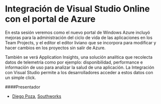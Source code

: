 Integración de Visual Studio Online con el portal de Azure
==================================================================

En esta sesión veremos como el nuevo portal de Windows Azure incluyó mejoras para la administración del ciclo de vida de las aplicaciones en los Team Projects, y el editor el editor liviano que se incorpora para modificar y hacer cambios en los proyectos sin salir de Azure. 

También se verá Application Insights, una solución analítica que recolecta datos de telemetría como por ejemplo: disponibilidad, performance e información de uso para analizar la salud de una aplicación. La Integración con Visual Studio permite a los desarrolladores acceder a estos datos con un simple click.

####Presentador
- [Diego Poza](https://ar.linkedin.com/in/diegopoza), [Southworks](http://southworks.com/)
